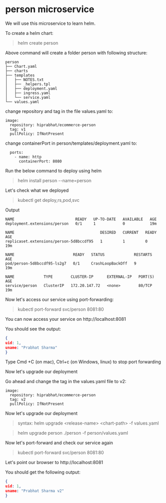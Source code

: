# person microservice

We will use this microservice to learn helm.

To create a helm chart:

> helm create person

Above command will create a folder person with following structure:

```
person
├── Chart.yaml
├── charts
├── templates
│   ├── NOTES.txt
│   ├── _helpers.tpl
│   ├── deployment.yaml
│   ├── ingress.yaml
│   └── service.yaml
└── values.yaml
```

change repository and tag in the file values.yaml to:

```
image:
  repository: hiprabhat/ecommerce-person
  tag: v1
  pullPolicy: IfNotPresent
```

change containerPort in person/templates/deployment.yaml to:

```
  ports:
    - name: http
      containerPort: 8080
```


Run the below command to deploy using helm 

> helm install person --name=person

Let's check what we deployed

> kubectl get deploy,rs,pod,svc

Output

```
NAME                           READY   UP-TO-DATE   AVAILABLE   AGE
deployment.extensions/person   0/1     1            0           19m

NAME                                      DESIRED   CURRENT   READY   AGE
replicaset.extensions/person-5d8bccdf95   1         1         0       19m

NAME                          READY   STATUS             RESTARTS   AGE
pod/person-5d8bccdf95-ls2g7   0/1     CrashLoopBackOff   9          19m

NAME             TYPE        CLUSTER-IP      EXTERNAL-IP   PORT(S)   AGE
service/person   ClusterIP   172.20.147.72   <none>        80/TCP    19m
```

Now let's access our service using port-forwarding:

> kubectl port-forward svc/person 8081:80

You can now access your service on http://localhost:8081

You should see the output:

```json
{
uid: 1,
uname: "Prabhat Sharma"
}
```

Type Cmd +C (on mac), Ctrl+c (on Windows, linux) to stop port forwarding

Now let's upgrade our deployment

Go ahead and change the tag in the values.yaml file to v2:

```
image:
  repository: hiprabhat/ecommerce-person
  tag: v2
  pullPolicy: IfNotPresent
```

Now let's upgrade our deployment
> syntax: helm upgrade &lt;release-name&gt; &lt;chart-path&gt; -f values.yaml

> helm upgrade person ./person -f person/values.yaml

Now let's port-forward and check our service again

> kubectl port-forward svc/person 8081:80


Let's point our browser to http://localhost:8081

You should get the following output:

```json
{
uid: 1,
uname: "Prabhat Sharma v2"
}
```

